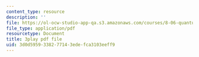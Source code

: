 ```yaml
---
content_type: resource
description: ''
file: https://ol-ocw-studio-app-qa.s3.amazonaws.com/courses/8-06-quantum-physics-iii-spring-2018/3d0d5959338277143edefca3103eeff9_qxBhW2DRnPg.pdf
file_type: application/pdf
resourcetype: Document
title: 3play pdf file
uid: 3d0d5959-3382-7714-3ede-fca3103eeff9
---
```

